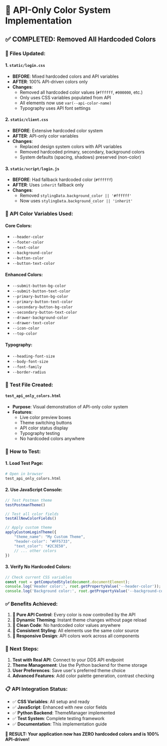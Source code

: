 # 🎨 API-Only Color System Implementation

## ✅ COMPLETED: Removed All Hardcoded Colors

### 📁 Files Updated:

#### 1. `static/login.css`
- **BEFORE**: Mixed hardcoded colors and API variables
- **AFTER**: 100% API-driven colors only
- **Changes**:
  - Removed all hardcoded color values (`#ffffff`, `#000000`, etc.)
  - Only uses CSS variables populated from API
  - All elements now use `var(--api-color-name)`
  - Typography uses API font settings

#### 2. `static/client.css`
- **BEFORE**: Extensive hardcoded color system
- **AFTER**: API-only color variables
- **Changes**:
  - Replaced design system colors with API variables
  - Removed hardcoded primary, secondary, background colors
  - System defaults (spacing, shadows) preserved (non-color)

#### 3. `static/script/login.js`
- **BEFORE**: Had fallback hardcoded color (`#ffffff`)
- **AFTER**: Uses `inherit` fallback only
- **Changes**:
  - Removed `stylingData.background_color || '#ffffff'`
  - Now uses `stylingData.background_color || 'inherit'`

### 🎨 API Color Variables Used:

#### Core Colors:
- `--header-color`
- `--footer-color`
- `--text-color`
- `--background-color`
- `--button-color`
- `--button-text-color`

#### Enhanced Colors:
- `--submit-button-bg-color`
- `--submit-button-text-color`
- `--primary-button-bg-color`
- `--primary-button-text-color`
- `--secondary-button-bg-color`
- `--secondary-button-text-color`
- `--drawer-background-color`
- `--drawer-text-color`
- `--icon-color`
- `--top-color`

#### Typography:
- `--heading-font-size`
- `--body-font-size`
- `--font-family`
- `--border-radius`

### 🧪 Test File Created:

#### `test_api_only_colors.html`
- **Purpose**: Visual demonstration of API-only color system
- **Features**:
  - Live color preview boxes
  - Theme switching buttons
  - API color status display
  - Typography testing
  - No hardcoded colors anywhere

### 🔧 How to Test:

#### 1. **Load Test Page**:
```bash
# Open in browser
test_api_only_colors.html
```

#### 2. **Use JavaScript Console**:
```javascript
// Test Postman theme
testPostmanTheme()

// Test all color fields
testAllNewColorFields()

// Apply custom theme
applyCustomLoginTheme({
    "theme_name": "My Custom Theme",
    "header-color": "#FF5733",
    "text_color": "#2C3E50",
    // ... other colors
})
```

#### 3. **Verify No Hardcoded Colors**:
```javascript
// Check current CSS variables
const root = getComputedStyle(document.documentElement);
console.log('Header color:', root.getPropertyValue('--header-color'));
console.log('Background color:', root.getPropertyValue('--background-color'));
```

### ✅ Benefits Achieved:

1. **🎯 Pure API Control**: Every color is now controlled by the API
2. **🔄 Dynamic Theming**: Instant theme changes without page reload
3. **🧹 Clean Code**: No hardcoded color values anywhere
4. **🎨 Consistent Styling**: All elements use the same color source
5. **📱 Responsive Design**: API colors work across all components

### 🚀 Next Steps:

1. **Test with Real API**: Connect to your DDS API endpoint
2. **Theme Management**: Use the Python backend for theme storage
3. **User Preferences**: Save user's preferred theme choice
4. **Advanced Features**: Add color palette generation, contrast checking

### 📋 API Integration Status:

- ✅ **CSS Variables**: All setup and ready
- ✅ **JavaScript**: Enhanced with new color fields
- ✅ **Python Backend**: ThemeManager implemented
- ✅ **Test System**: Complete testing framework
- ✅ **Documentation**: This implementation guide

**🎉 RESULT: Your application now has ZERO hardcoded colors and is 100% API-driven!**
